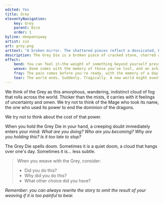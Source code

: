```yaml
---
edited: Yes
title: Grey
eleventyNavigation:
    key: Grey
    parent: Dice
    order: 1
byline: deepennyway
artist: sin
art: grey.png
arttext: "A broken mirror. The shattered pieces reflect a dessicated, barren wasteland containing only a single dead plant under a Grey sky." 
description: The Grey Die is a broken piece of cracked stone, charred and pitted and cold. It calls to mind memories of a place that was destroyed, and of those who were lost in the rubble.
effect:
    bend: You can feel it—the weight of something beyond yourself pressing in, affecting the world around you, tilting things ever so slightly in your favor, falling out of balance. Maybe nothing happened. Maybe it just hasn't happened *yet*. 
    weave: Doom comes with the memory of those you've lost, and an aching need to protect those who are still here. Those around you can feel it, the gloom in your eyes that drives you to action. 
    fray: The pain comes before you're ready, with the memory of a day of profound sorrow. In the wake of your remembered grief, the task before you... arranges itself to completion. You are left to deal with the consequences, without any memory of how they occurred. Did you do this? Or was it done on your behalf? 
    tear: The world ends. Suddenly. Tragically. A new world might eventually rise in its place, but everything you cared about is gone—forever.
---
```


We think of the Grey as this amorphous, wandering, indistinct cloud of fog that rolls across the world. Thicker than the mists, it carries with it feelings of uncertainty and omen. We try not to think of the Mage who took its name, the one who used its power to end the dominion of the dragons.

We try not to think about the cost of that power.

When you hold the Grey Die in your hand, a creeping doubt immediately enters your mind: *What are you doing? Who are you becoming? Why are you holding this? Is it too late to stop?*

The Grey Die spells doom. Sometimes it is a quiet doom, a cloud that hangs over one's day. Sometimes it is... less subtle.

> When you weave with the Grey, consider:
> - Did you do this?
> - Why did you do this?
> - What other choice did you have?

*Remember: you can always rewrite the story to omit the result of your weaving if it is too painful to bear.*
